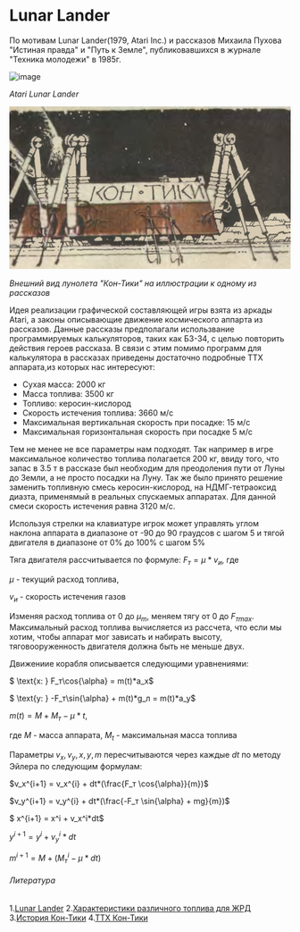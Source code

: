 # Lunar Lander

По мотивам Lunar Lander(1979, Atari Inc.) и рассказов Михаила Пухова "Истиная правда" и "Путь к Земле", публиковавшихся в журнале "Техника молодежи" в 1985г.


![image](https://upload.wikimedia.org/wikipedia/en/9/9f/Lunar_Lander.png)

*Atari Lunar Lander*

![image](kon-tiki.png)

*Внешний вид лунолета "Кон-Тики" на иллюстрации к одному из рассказов*

Идея реализации графической составляющей игры взята из аркады Atari, а законы описывающие движение космического аппарта из рассказов. Данные рассказы предполагали использвание программируемых калькуляторов, таких как Б3-34, с целью повторить действия героев рассказа. В связи с этим помимо программ для калькулятора в рассказах приведены достаточно подробные ТТХ аппарата,из которых нас интересуют:

* Сухая масса: 2000 кг
* Масса топлива: 3500 кг
* Топливо: керосин-кислород
* Скорость истечения топлива: 3660 м/с
* Максимальная вертикальная скорость при посадке: 15 м/с
* Максимальная горизонтальная скорость при посадке 5 м/с

Тем не менее не все параметры нам подходят. Так например в игре максимальное количество топлива полагается 200 кг, ввиду того, что запас в 3.5 т в рассказе был необходим для преодоления пути от Луны до Земли, а не просто посадки на Луну. Так же было принято решение заменить топливную смесь керосин-кислород, на НДМГ-тетраоксид диазта, применямый в реальных спускаемых аппаратах. Для данной смеси скорость истечения равна 3120 м/с.

Используя стрелки на клавиатуре игрок может управлять углом наклона аппарата в диапазоне от -90 до 90 граудсов с шагом 5 и тягой двигателя в диапазоне от 0% до 100% с шагом 5%

Тяга двигателя рассчитывается по формуле: $F_т = \mu * v_и$,  где 

$\mu$ - текущий расход топлива,

$v_и$ - скорость истечения газов

Изменяя расход топлива от 0 до $\mu_m$, меняем тягу от 0 до $F_{тmax}$.
Максимальный расход топлива вычисляется из рассчета, что если мы хотим, чтобы аппарат мог зависать и набирать высоту, тяговооруженность двигателя должна быть не меньше двух.

Движениие корабля описывается следующими уравнениями:

$ \text{x: } F_т\cos{\alpha} = m(t)*a_x$

$ \text{y: } -F_т\sin{\alpha} + m(t)*g_л = m(t)*a_y$

$m(t) = M + M_т - \mu*t$,

где $M$ - масса аппарата, $M_t$ - максимальная масса топлива

Параметры $v_x, v_y, x, y, m$ пересчитываются через каждые $dt$ по методу Эйлера по следующим формулам:

$v_x^{i+1} = v_x^{i} + dt*(\frac{F_т  \cos{\alpha}}{m})$

$v_y^{i+1} = v_y^{i} + dt*(\frac{-F_т  \sin{\alpha} + mg}{m})$

$ x^{i+1} = x^i + v_x^i*dt$

$y^{i+1} = y^i + v_y^i*dt$

$m^{i+1} = M + (M_т^i -\mu*dt)$ 

###### Литература
1.[Lunar Lander](https://ru.wikipedia.org/wiki/Lunar_Lander)
2.[Характеристики различного топлива для ЖРД](https://ru.wikipedia.org/wiki/%D0%96%D0%B8%D0%B4%D0%BA%D0%BE%D1%81%D1%82%D0%BD%D1%8B%D0%B9_%D1%80%D0%B0%D0%BA%D0%B5%D1%82%D0%BD%D1%8B%D0%B9_%D0%B4%D0%B2%D0%B8%D0%B3%D0%B0%D1%82%D0%B5%D0%BB%D1%8C#%D0%9A%D0%BE%D0%BC%D0%BF%D0%BE%D0%BD%D0%B5%D0%BD%D1%82%D1%8B_%D1%82%D0%BE%D0%BF%D0%BB%D0%B8%D0%B2%D0%B0)
3.[История Кон-Тики](http://www.geocities.ws/levinkirill/Kon-Tiki/history.html)
4.[ТТХ Кон-Тики](http://www.geocities.ws/levinkirill/Kon-Tiki/TTX.html)
